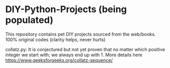 # DIY-Python-Projects (being populated)
This repository contains pet DIY projects sourced from the web/books. 100% original codes (clarity helps, never hurts)

collatz.py: It is conjectured but not yet proven that no matter which positive integer we start with; we always end up with 1.
More details here https://www.geeksforgeeks.org/collatz-sequence/
